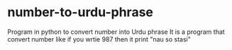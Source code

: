 # number-to-urdu-phrase
Program in python to convert number into Urdu phrase
It is a program that convert number like if you wrtie 987 then it print "nau so stasi"
